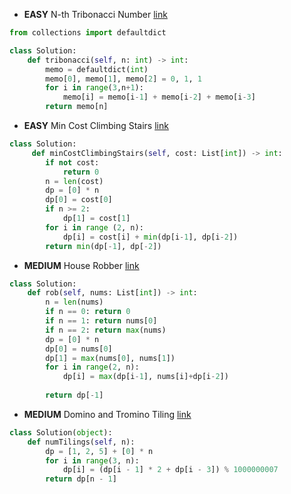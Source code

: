 - __EASY__ N-th Tribonacci Number [link](https://leetcode.com/problems/n-th-tribonacci-number/?envType=study-plan-v2&envId=leetcode-75)
```python
from collections import defaultdict

class Solution:
    def tribonacci(self, n: int) -> int:
        memo = defaultdict(int)
        memo[0], memo[1], memo[2] = 0, 1, 1
        for i in range(3,n+1):
            memo[i] = memo[i-1] + memo[i-2] + memo[i-3]
        return memo[n]
```

- __EASY__ Min Cost Climbing Stairs [link](https://leetcode.com/problems/min-cost-climbing-stairs/?envType=study-plan-v2&envId=leetcode-75)
```python
class Solution:
     def minCostClimbingStairs(self, cost: List[int]) -> int:
        if not cost:
            return 0
        n = len(cost)
        dp = [0] * n
        dp[0] = cost[0]
        if n >= 2:
            dp[1] = cost[1]
        for i in range (2, n):
            dp[i] = cost[i] + min(dp[i-1], dp[i-2])
        return min(dp[-1], dp[-2])
```

- __MEDIUM__ House Robber [link](https://leetcode.com/problems/house-robber/description/?envType=study-plan-v2&envId=leetcode-75)
```python
class Solution:
    def rob(self, nums: List[int]) -> int:
        n = len(nums)
        if n == 0: return 0
        if n == 1: return nums[0]
        if n == 2: return max(nums)
        dp = [0] * n
        dp[0] = nums[0]
        dp[1] = max(nums[0], nums[1])
        for i in range(2, n):
            dp[i] = max(dp[i-1], nums[i]+dp[i-2])
        
        return dp[-1]
```

- __MEDIUM__ Domino and Tromino Tiling [link](https://leetcode.com/problems/domino-and-tromino-tiling/description/?envType=study-plan-v2&envId=leetcode-75)
```python
class Solution(object):
    def numTilings(self, n):
        dp = [1, 2, 5] + [0] * n
        for i in range(3, n):
            dp[i] = (dp[i - 1] * 2 + dp[i - 3]) % 1000000007
        return dp[n - 1]
```

